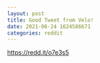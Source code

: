 ```yaml
--- 
layout: post 
title: Good Tweet from Velo! 
date: 2021-06-24 1624586671 
categories: reddit 
--- 
```

https://redd.it/o7e3s5